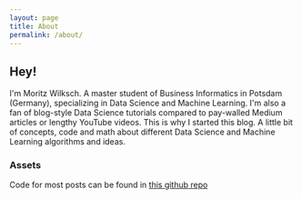 ```yaml
---
layout: page
title: About
permalink: /about/
---
```


## Hey!
I'm Moritz Wilksch. A master student of Business Informatics in Potsdam (Germany), specializing in Data Science and Machine Learning. 
I'm also a fan of blog-style Data Science tutorials compared to pay-walled Medium articles or lengthy YouTube videos. This is why I started this blog.
A little bit of concepts, code and math about different Data Science and Machine Learning algorithms and ideas.


### Assets
Code for most posts can be found in [this github repo](https://github.com/moritzwilksch/BlogAssets.git)
